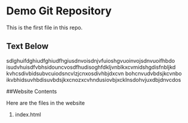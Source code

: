# Demo Git Repository

This is the first file in this repo.

## Text Below

sdlghuifdghiudfghiudfhgiusdnvoisdnjvfuioshgvuoinvojsdnvuoifhbdo
isudvhuisdfvbhsidouncvosdfhudisoghfdkljvnblkxcvmidshgdisfnbljkd
kvhcsdivbidsubvcuiodsncvlzjcnxosdivhbjdxcvn bohcnvudvbdsjkcvnbo
ikvbhidsuvhbdisuvbdsjkxcnozxcvhndusiovbjxcklnsdohvjuxdbjdnvcdos

##Website Contents

Here are the files in the website

1. index.html

